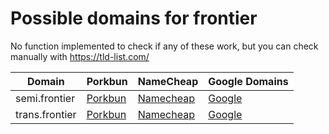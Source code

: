 # Possible domains for frontier

No function implemented to check if any of these work, but you can check manually with https://tld-list.com/

| Domain | Porkbun | NameCheap | Google Domains |
|---|---|---|---|
| semi.frontier | [Porkbun](https://porkbun.com/checkout/search?prb=e814663da1&tlds=&idnLanguage=&search=search&q=semi.frontier) | [Namecheap](https://www.namecheap.com/domains/registration/results/?domain=semi.frontier) | [Google](https://domains.google.com/registrar/search?searchTerm=semi.frontier) |
| trans.frontier | [Porkbun](https://porkbun.com/checkout/search?prb=e814663da1&tlds=&idnLanguage=&search=search&q=trans.frontier) | [Namecheap](https://www.namecheap.com/domains/registration/results/?domain=trans.frontier) | [Google](https://domains.google.com/registrar/search?searchTerm=trans.frontier) |

